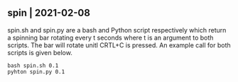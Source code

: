 ## spin | 2021-02-08

spin.sh and spin.py are a bash and Python script respectively which return a
spinning bar rotating every t seconds where t is an argument to both scripts.
The bar will rotate unitl CRTL+C is pressed. An example call for both scripts
is given below. 

```# return a spinning bar rotating every 0.1 seconds
bash spin.sh 0.1
pyhton spin.py 0.1
```

